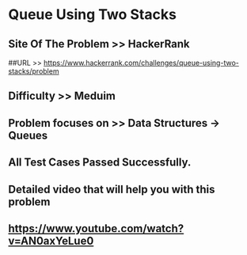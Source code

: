 # Queue Using Two Stacks



## Site Of The Problem >> HackerRank

##URL >> https://www.hackerrank.com/challenges/queue-using-two-stacks/problem

## Difficulty >> Meduim

## Problem focuses on >> Data Structures -> Queues


## All Test Cases Passed Successfully. 

## Detailed video that will help you with this problem
## https://www.youtube.com/watch?v=AN0axYeLue0
